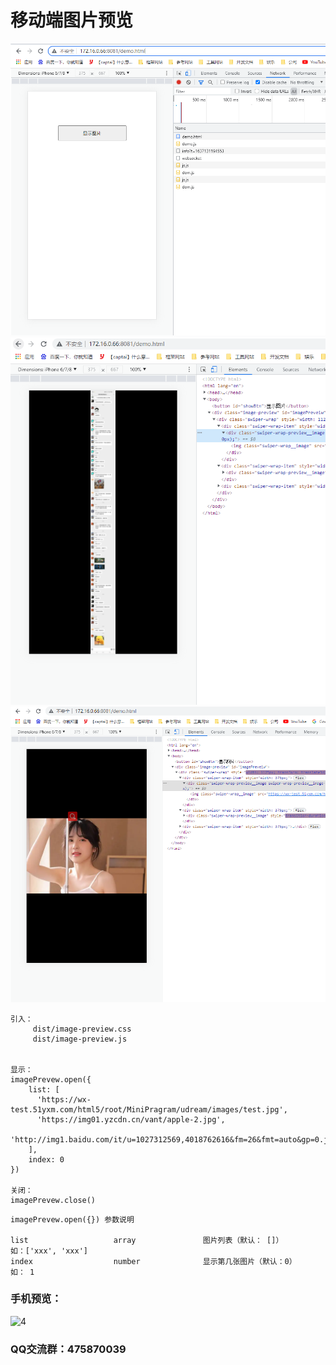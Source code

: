 # 移动端图片预览

![1](https://github.com/WangZhenHao/image-preview/blob/master/example/image/1.jpg)
![2](https://github.com/WangZhenHao/image-preview/blob/master/example/image/2.jpg)
![3](https://github.com/WangZhenHao/image-preview/blob/master/example/image/3.jpg)

```
引入：
     dist/image-preview.css  
     dist/image-preview.js


显示：
imagePrevew.open({
    list: [
      'https://wx-test.51yxm.com/html5/root/MiniPragram/udream/images/test.jpg',
      'https://img01.yzcdn.cn/vant/apple-2.jpg',
      'http://img1.baidu.com/it/u=1027312569,4018762616&fm=26&fmt=auto&gp=0.jpg',
    ],
    index: 0
})

关闭：
imagePrevew.close()
```

```
imagePrevew.open({}) 参数说明

list                   array               图片列表（默认： []）            如：['xxx', 'xxx']
index                  number              显示第几张图片（默认：0）         如： 1
```

### 手机预览：
![4](https://github.com/WangZhenHao/image-preview/blob/master/example/image/4.jpg)

### QQ交流群：475870039 
